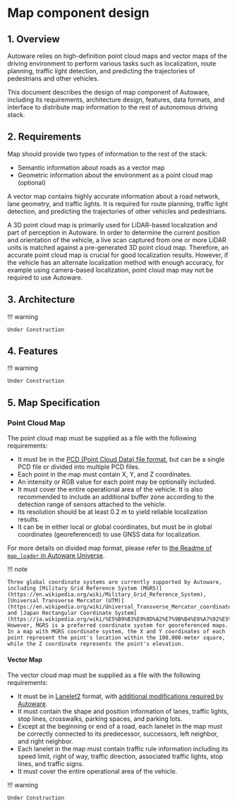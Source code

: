 # Map component design

## 1. Overview

Autoware relies on high-definition point cloud maps and vector maps of the driving environment to perform various tasks such as localization, route planning, traffic light detection, and predicting the trajectories of pedestrians and other vehicles.

This document describes the design of map component of Autoware, including its requirements, architecture design, features, data formats, and interface to distribute map information to the rest of autonomous driving stack.

## 2. Requirements

Map should provide two types of information to the rest of the stack:

- Semantic information about roads as a vector map
- Geometric information about the environment as a point cloud map (optional)

A vector map contains highly accurate information about a road network, lane geometry, and traffic lights. It is required for route planning, traffic light detection, and predicting the trajectories of other vehicles and pedestrians.

A 3D point cloud map is primarily used for LiDAR-based localization and part of perception in Autoware. In order to determine the current position and orientation of the vehicle, a live scan captured from one or more LiDAR units is matched against a pre-generated 3D point cloud map. Therefore, an accurate point cloud map is crucial for good localization results. However, if the vehicle has an alternate localization method with enough accuracy, for example using camera-based localization, point cloud map may not be required to use Autoware.

## 3. Architecture

!!! warning

    Under Construction

## 4. Features

!!! warning

    Under Construction

## 5. Map Specification

### Point Cloud Map

The point cloud map must be supplied as a file with the following requirements:

- It must be in the [PCD (Point Cloud Data) file format](https://pointclouds.org/documentation/tutorials/pcd_file_format.html), but can be a single PCD file or divided into multiple PCD files.
- Each point in the map must contain X, Y, and Z coordinates.
- An intensity or RGB value for each point may be optionally included.
- It must cover the entire operational area of the vehicle. It is also recommended to include an additional buffer zone according to the detection range of sensors attached to the vehicle.
- Its resolution should be at least 0.2 m to yield reliable localization results.
- It can be in either local or global coordinates, but must be in global coordinates (georeferenced) to use GNSS data for localization.

For more details on divided map format, please refer to [the Readme of `map_loader` in Autoware Universe](https://github.com/autowarefoundation/autoware.universe/blob/main/map/map_loader/README.md).

!!! note

    Three global coordinate systems are currently supported by Autoware, including [Military Grid Reference System (MGRS)](https://en.wikipedia.org/wiki/Military_Grid_Reference_System), [Universal Transverse Mercator (UTM)](https://en.wikipedia.org/wiki/Universal_Transverse_Mercator_coordinate_system), and [Japan Rectangular Coordinate System](https://ja.wikipedia.org/wiki/%E5%B9%B3%E9%9D%A2%E7%9B%B4%E8%A7%92%E5%BA%A7%E6%A8%99%E7%B3%BB).
    However, MGRS is a preferred coordinate system for georeferenced maps.
    In a map with MGRS coordinate system, the X and Y coordinates of each point represent the point's location within the 100,000-meter square, while the Z coordinate represents the point's elevation.

#### Vector Map

The vector cloud map must be supplied as a file with the following requirements:

- It must be in [Lanelet2](https://github.com/fzi-forschungszentrum-informatik/Lanelet2) format, with [additional modifications required by Autoware](https://github.com/autowarefoundation/autoware_common/blob/main/tmp/lanelet2_extension/docs/lanelet2_format_extension.md).
- It must contain the shape and position information of lanes, traffic lights, stop lines, crosswalks, parking spaces, and parking lots.
- Except at the beginning or end of a road, each lanelet in the map must be correctly connected to its predecessor, successors, left neighbor, and right neighbor.
- Each lanelet in the map must contain traffic rule information including its speed limit, right of way, traffic direction, associated traffic lights, stop lines, and traffic signs.
- It must cover the entire operational area of the vehicle.

!!! warning

    Under Construction
